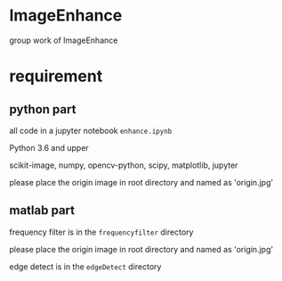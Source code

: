 # ImageEnhance
group work of ImageEnhance

# requirement

## python part
all code in a jupyter notebook `enhance.ipynb`

Python 3.6 and upper

scikit-image, numpy, opencv-python, scipy, matplotlib, jupyter

please place the origin image in root directory and named as 'origin.jpg'


## matlab part

frequency filter is in the `frequencyfilter` directory

please place the origin image in root directory and named as 'origin.jpg'


edge detect is in the `edgeDetect` directory